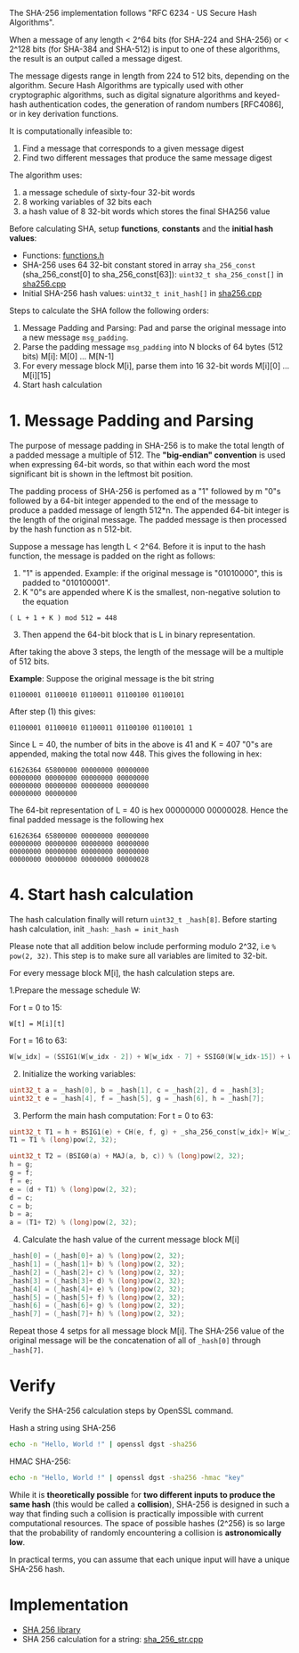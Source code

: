 The SHA-256 implementation follows "RFC 6234 - US Secure Hash Algorithms".

When a message of any length < 2^64 bits (for SHA-224 and SHA-256) or < 2^128 bits (for SHA-384 and SHA-512) is input to one of these algorithms, the result is an output called a message digest.

The message digests range in length from 224 to 512 bits, depending on the algorithm. Secure Hash Algorithms are typically used with other cryptographic algorithms, such as digital signature algorithms and keyed-hash authentication codes, the generation of random numbers [RFC4086], or in key derivation functions.

It is computationally infeasible to:
1. Find a message that corresponds to a given message digest
2. Find two different messages that produce the same message digest

The algorithm uses:
1. a message schedule of sixty-four 32-bit words
2. 8 working variables of 32 bits each
3. a hash value of 8 32-bit words which stores the final SHA256 value

Before calculating SHA, setup **functions**, **constants** and the **initial hash values**:
* Functions: [functions.h](functions.h)
* SHA-256 uses 64 32-bit constant stored in array ``sha_256_const`` (sha_256_const[0] to sha_256_const[63]): ``uint32_t sha_256_const[]`` in [sha256.cpp](src/sha256.cpp)
* Initial SHA-256 hash values: ``uint32_t init_hash[]`` in [sha256.cpp](src/sha256.cpp)

Steps to calculate the SHA follow the following orders:
1. Message Padding and Parsing: Pad and parse the original message into a new message ``msg_padding``.
2. Parse the padding message ``msg_padding`` into N blocks of 64 bytes (512 bits) M[i]: M[0] ... M[N-1]
3. For every message block M[i], parse them into 16 32-bit words M[i][0] ... M[i][15]
4. Start hash calculation   

# 1. Message Padding and Parsing

The purpose of message padding in SHA-256 is to make the total length of a padded message a multiple of 512. The **"big-endian" convention** is used when expressing 64-bit words, so that within each word the most significant bit is shown in the leftmost bit position.

The padding process of SHA-256 is perfomed as a "1" followed by m "0"s followed by a 64-bit integer appended to the end of the message to produce a padded message of length 512*n. The appended 64-bit integer is the length of the original message. The padded message is then processed by the hash function as n 512-bit.

Suppose a message has length L < 2^64. Before it is input to the hash function, the message is padded on the right as follows:
1. "1" is appended. Example: if the original message is "01010000", this is padded to "010100001".
2.  K "0"s are appended where K is the smallest, non-negative solution to the equation
```
( L + 1 + K ) mod 512 = 448
```
3. Then append the 64-bit block that is L in binary representation.

After taking the above 3 steps, the length of the message will be a multiple of 512 bits.

**Example**: Suppose the original message is the bit string
```
01100001 01100010 01100011 01100100 01100101
```
After step (1) this gives:
```
01100001 01100010 01100011 01100100 01100101 1
```
Since L = 40, the number of bits in the above is 41 and K = 407 "0"s are appended, making the total now 448. This gives the following in hex:
```
61626364 65800000 00000000 00000000
00000000 00000000 00000000 00000000
00000000 00000000 00000000 00000000
00000000 00000000
```
The 64-bit representation of L = 40 is hex 00000000 00000028. Hence the final padded message is the following hex
```
61626364 65800000 00000000 00000000
00000000 00000000 00000000 00000000
00000000 00000000 00000000 00000000
00000000 00000000 00000000 00000028
```
# 4. Start hash calculation   
The hash calculation finally will return ``uint32_t _hash[8]``. Before starting hash calculation, init ``_hash``: ``_hash = init_hash``

Please note that all addition below include performing modulo 2^32, i.e ``% pow(2, 32)``. This step is to make sure all variables are limited to 32-bit.

For every message block M[i], the hash calculation steps are.

1.Prepare the message schedule W:

For t = 0 to 15:
```
W[t] = M[i][t]
```
For t = 16 to 63:
```c
W[w_idx] = (SSIG1(W[w_idx - 2]) + W[w_idx - 7] + SSIG0(W[w_idx-15]) + W[w_idx - 16] ) % (long) pow(2, 32);
```

2. Initialize the working variables:
```c
uint32_t a = _hash[0], b = _hash[1], c = _hash[2], d = _hash[3];
uint32_t e = _hash[4], f = _hash[5], g = _hash[6], h = _hash[7];
```
3. Perform the main hash computation:
For t = 0 to 63:
```c
uint32_t T1 = h + BSIG1(e) + CH(e, f, g) + _sha_256_const[w_idx]+ W[w_idx];
T1 = T1 % (long)pow(2, 32);

uint32_t T2 = (BSIG0(a) + MAJ(a, b, c)) % (long)pow(2, 32);
h = g;
g = f;
f = e;
e = (d + T1) % (long)pow(2, 32);
d = c;
c = b;
b = a;
a = (T1+ T2) % (long)pow(2, 32);
```
4. Calculate the hash value of the current message block M[i]
```c
_hash[0] = (_hash[0]+ a) % (long)pow(2, 32);
_hash[1] = (_hash[1]+ b) % (long)pow(2, 32);
_hash[2] = (_hash[2]+ c) % (long)pow(2, 32);
_hash[3] = (_hash[3]+ d) % (long)pow(2, 32);
_hash[4] = (_hash[4]+ e) % (long)pow(2, 32);
_hash[5] = (_hash[5]+ f) % (long)pow(2, 32);
_hash[6] = (_hash[6]+ g) % (long)pow(2, 32);
_hash[7] = (_hash[7]+ h) % (long)pow(2, 32);
```

Repeat those 4 setps for all message block M[i]. The SHA-256 value of the original message will be the concatenation of all of ``_hash[0]`` through ``_hash[7]``.
# Verify
Verify the SHA-256 calculation steps by OpenSSL command.

Hash a string using SHA-256
```sh
echo -n "Hello, World !" | openssl dgst -sha256
```
HMAC SHA-256:
```sh
echo -n "Hello, World !" | openssl dgst -sha256 -hmac "key"
```
While it is **theoretically possible** for **two different inputs to produce the same hash** (this would be called a **collision**), SHA-256 is designed in such a way that finding such a collision is practically impossible with current computational resources. The space of possible hashes (2^256) is so large that the probability of randomly encountering a collision is **astronomically low**.

In practical terms, you can assume that each unique input will have a unique SHA-256 hash.
# Implementation

* [SHA 256 library](src)
* SHA 256 calculation for a string: [sha_256_str.cpp](src/sha_256_str.cpp)